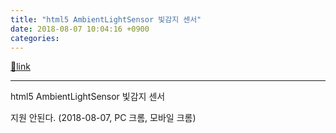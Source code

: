 ```yaml
---
title: "html5 AmbientLightSensor 빛감지 센서"
date: 2018-08-07 10:04:16 +0900
categories: 
---
```

[🔗link](http://www.mins01.com/mh/tech/read/1180)
***


html5 AmbientLightSensor 빛감지 센서  


지원 안된다. (2018-08-07, PC 크롬, 모바일 크롬)




